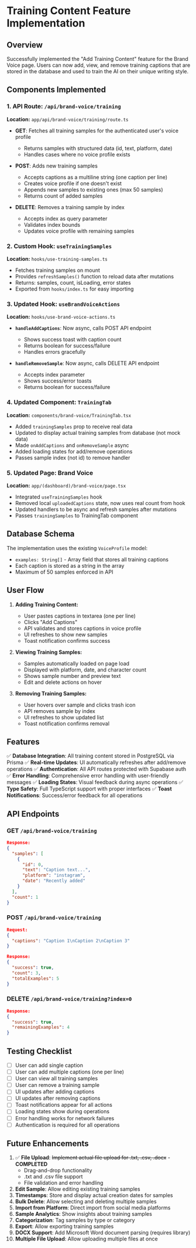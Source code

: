 # Training Content Feature Implementation

## Overview

Successfully implemented the "Add Training Content" feature for the Brand Voice page. Users can now add, view, and remove training captions that are stored in the database and used to train the AI on their unique writing style.

## Components Implemented

### 1. API Route: `/api/brand-voice/training`

**Location:** `app/api/brand-voice/training/route.ts`

- **GET**: Fetches all training samples for the authenticated user's voice profile

  - Returns samples with structured data (id, text, platform, date)
  - Handles cases where no voice profile exists

- **POST**: Adds new training samples

  - Accepts captions as a multiline string (one caption per line)
  - Creates voice profile if one doesn't exist
  - Appends new samples to existing ones (max 50 samples)
  - Returns count of added samples

- **DELETE**: Removes a training sample by index
  - Accepts index as query parameter
  - Validates index bounds
  - Updates voice profile with remaining samples

### 2. Custom Hook: `useTrainingSamples`

**Location:** `hooks/use-training-samples.ts`

- Fetches training samples on mount
- Provides `refreshSamples()` function to reload data after mutations
- Returns: samples, count, isLoading, error states
- Exported from `hooks/index.ts` for easy importing

### 3. Updated Hook: `useBrandVoiceActions`

**Location:** `hooks/use-brand-voice-actions.ts`

- **`handleAddCaptions`**: Now async, calls POST API endpoint

  - Shows success toast with caption count
  - Returns boolean for success/failure
  - Handles errors gracefully

- **`handleRemoveSample`**: Now async, calls DELETE API endpoint
  - Accepts index parameter
  - Shows success/error toasts
  - Returns boolean for success/failure

### 4. Updated Component: `TrainingTab`

**Location:** `components/brand-voice/TrainingTab.tsx`

- Added `trainingSamples` prop to receive real data
- Updated to display actual training samples from database (not mock data)
- Made `onAddCaptions` and `onRemoveSample` async
- Added loading states for add/remove operations
- Passes sample index (not id) to remove handler

### 5. Updated Page: Brand Voice

**Location:** `app/(dashboard)/brand-voice/page.tsx`

- Integrated `useTrainingSamples` hook
- Removed local `uploadedCaptions` state, now uses real count from hook
- Updated handlers to be async and refresh samples after mutations
- Passes `trainingSamples` to TrainingTab component

## Database Schema

The implementation uses the existing `VoiceProfile` model:

- `examples: String[]` - Array field that stores all training captions
- Each caption is stored as a string in the array
- Maximum of 50 samples enforced in API

## User Flow

1. **Adding Training Content:**

   - User pastes captions in textarea (one per line)
   - Clicks "Add Captions"
   - API validates and stores captions in voice profile
   - UI refreshes to show new samples
   - Toast notification confirms success

2. **Viewing Training Samples:**

   - Samples automatically loaded on page load
   - Displayed with platform, date, and character count
   - Shows sample number and preview text
   - Edit and delete actions on hover

3. **Removing Training Samples:**
   - User hovers over sample and clicks trash icon
   - API removes sample by index
   - UI refreshes to show updated list
   - Toast notification confirms removal

## Features

✅ **Database Integration**: All training content stored in PostgreSQL via Prisma
✅ **Real-time Updates**: UI automatically refreshes after add/remove operations
✅ **Authentication**: All API routes protected with Supabase auth
✅ **Error Handling**: Comprehensive error handling with user-friendly messages
✅ **Loading States**: Visual feedback during async operations
✅ **Type Safety**: Full TypeScript support with proper interfaces
✅ **Toast Notifications**: Success/error feedback for all operations

## API Endpoints

### GET `/api/brand-voice/training`

```json
Response:
{
  "samples": [
    {
      "id": 0,
      "text": "Caption text...",
      "platform": "instagram",
      "date": "Recently added"
    }
  ],
  "count": 1
}
```

### POST `/api/brand-voice/training`

```json
Request:
{
  "captions": "Caption 1\nCaption 2\nCaption 3"
}

Response:
{
  "success": true,
  "count": 3,
  "totalExamples": 5
}
```

### DELETE `/api/brand-voice/training?index=0`

```json
Response:
{
  "success": true,
  "remainingExamples": 4
}
```

## Testing Checklist

- [ ] User can add single caption
- [ ] User can add multiple captions (one per line)
- [ ] User can view all training samples
- [ ] User can remove a training sample
- [ ] UI updates after adding captions
- [ ] UI updates after removing captions
- [ ] Toast notifications appear for all actions
- [ ] Loading states show during operations
- [ ] Error handling works for network failures
- [ ] Authentication is required for all operations

## Future Enhancements

1. ✅ **File Upload**: ~~Implement actual file upload for .txt, .csv, .docx~~ - **COMPLETED**
   - Drag-and-drop functionality
   - .txt and .csv file support
   - File validation and error handling
2. **Edit Sample**: Allow editing existing training samples
3. **Timestamps**: Store and display actual creation dates for samples
4. **Bulk Delete**: Allow selecting and deleting multiple samples
5. **Import from Platform**: Direct import from social media platforms
6. **Sample Analytics**: Show insights about training samples
7. **Categorization**: Tag samples by type or category
8. **Export**: Allow exporting training samples
9. **DOCX Support**: Add Microsoft Word document parsing (requires library)
10. **Multiple File Upload**: Allow uploading multiple files at once
